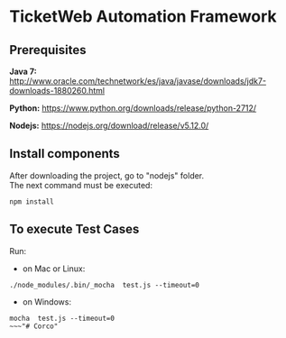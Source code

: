 TicketWeb Automation Framework 
==============================

Prerequisites
--------------

**Java 7:** http://www.oracle.com/technetwork/es/java/javase/downloads/jdk7-downloads-1880260.html

**Python:** https://www.python.org/downloads/release/python-2712/

**Nodejs:** https://nodejs.org/download/release/v5.12.0/



Install components
------------------
After downloading the project, go to "nodejs" folder.  
The next command must be executed:

~~~
npm install
~~~



To execute Test Cases
---------------------

Run:
 * on Mac or Linux:
~~~
./node_modules/.bin/_mocha  test.js --timeout=0
~~~


 * on Windows:
~~~
mocha  test.js --timeout=0
~~~"# Corco" 
